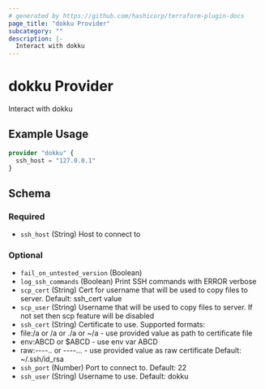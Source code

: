```yaml
---
# generated by https://github.com/hashicorp/terraform-plugin-docs
page_title: "dokku Provider"
subcategory: ""
description: |-
  Interact with dokku
---
```


# dokku Provider

Interact with dokku

## Example Usage

```terraform
provider "dokku" {
  ssh_host = "127.0.0.1"
}
```

<!-- schema generated by tfplugindocs -->
## Schema

### Required

- `ssh_host` (String) Host to connect to

### Optional

- `fail_on_untested_version` (Boolean)
- `log_ssh_commands` (Boolean) Print SSH commands with ERROR verbose
- `scp_cert` (String) Cert for username that will be used to copy files to server. Default: ssh_cert value
- `scp_user` (String) Username that will be used to copy files to server. If not set then scp feature will be disabled
- `ssh_cert` (String) Certificate to use. Supported formats:
- file:/a or /a or ./a or ~/a - use provided value as path to certificate file
- env:ABCD or $ABCD - use env var ABCD
- raw:----.. or ----... - use provided value as raw certificate
Default: ~/.ssh/id_rsa
- `ssh_port` (Number) Port to connect to. Default: 22
- `ssh_user` (String) Username to use. Default: dokku
